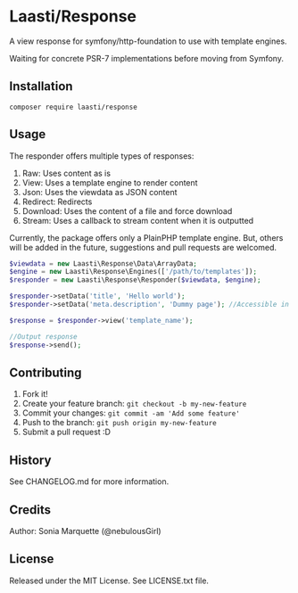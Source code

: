 # Laasti/Response

A view response for symfony/http-foundation to use with template engines.

Waiting for concrete PSR-7 implementations before moving from Symfony.

## Installation

```
composer require laasti/response
```

## Usage

The responder offers multiple types of responses:

1. Raw: Uses content as is
2. View: Uses a template engine to render content
3. Json: Uses the viewdata as JSON content
4. Redirect: Redirects
5. Download: Uses the content of a file and force download
6. Stream: Uses a callback to stream content when it is outputted

Currently, the package offers only a PlainPHP template engine. But, others will be added in the future, suggestions and pull requests are welcomed.

```php
$viewdata = new Laasti\Response\Data\ArrayData;
$engine = new Laasti\Response\Engines(['/path/to/templates']);
$responder = new Laasti\Response\Responder($viewdata, $engine);

$responder->setData('title', 'Hello world');
$responder->setData('meta.description', 'Dummy page'); //Accessible in the template using $meta['description']

$response = $responder->view('template_name');

//Output response
$response->send();

```

## Contributing

1. Fork it!
2. Create your feature branch: `git checkout -b my-new-feature`
3. Commit your changes: `git commit -am 'Add some feature'`
4. Push to the branch: `git push origin my-new-feature`
5. Submit a pull request :D

## History

See CHANGELOG.md for more information.

## Credits

Author: Sonia Marquette (@nebulousGirl)

## License

Released under the MIT License. See LICENSE.txt file.




